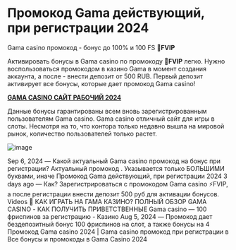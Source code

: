 # Промокод Gama действующий, при регистрации 2024

Gama casino промокод - бонус до 100% и 100 FS **🔸FVIP**

Активировать бонусы в Gama casino по промокоду **🔸FVIP** легко. Нужно воспользоваться промокодом в казино Gama в момент создания аккаунта, а после - внести депозит от 500 RUB. Первый депозит активирует все бонусы, которые дает промокод Gama casino!

**[GAMA CASINO САЙТ РАБОЧИЙ 2024](https://linksc.ru/gama_fvip)**

Данные бонусы гарантированы всем вновь зарегистрированным пользователям Gama casino.
Gama casino отличный сайт для игры в слоты. Несмотря на то, что контора только недавно вышла на мировой рынок, количество пользователей только растет.

![image](https://github.com/user-attachments/assets/aa768f40-c5d9-429b-854f-789b298d218e)

Sep 6, 2024 — Какой актуальный Gama casino промокод на бонус при регистрации? Актуальный промокод . Указывается только БОЛЬШИМИ буквами, иначе Промокод Gama действующий, при регистрации 2024 3 days ago — Как? Зарегистрироваться с промокодом Gama casino ⚡️FVIP, а после регистрации внести депозит 500 руб для активации бонусов. Videos 🎯 КАК ИГРАТЬ НА ГАМА КАЗИНО? ПОЛНЫЙ ОБЗОР GAMA CASINO - КАК ПОЛУЧИТЬ ПРИВЕТСТВЕННЫЕ Gama casino — 100 фриспинов за регистрацию - Казино Aug 5, 2024 — Промокод дает бездепозитный бонус 100 фриспинов на слот, а также бонусы на 4 Промокод Gama casino 2024 | Gama casino промокод при регистрации в Все бонусы и промокоды в Gama Casino 2024
